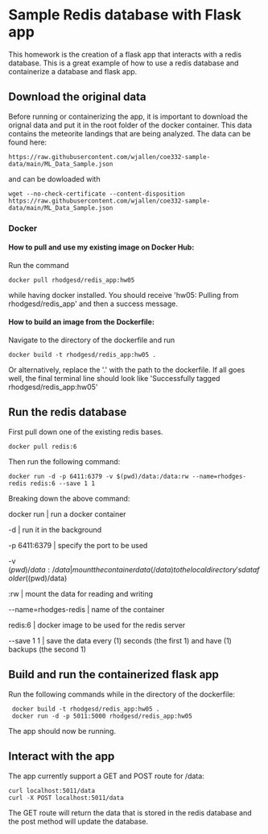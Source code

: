 # Sample Redis database with Flask app
This homework is the creation of a flask app that interacts with a redis database. This is a great example of how to use a redis database and containerize a database and flask app.

## Download the original data
Before running or containerizing the app, it is important to download the orignal data and put it in the root folder of the docker container. This data contains the meteorite landings that are being analyzed. The data can be found here:
```
https://raw.githubusercontent.com/wjallen/coe332-sample-data/main/ML_Data_Sample.json
```
and can be dowloaded with 
```
wget --no-check-certificate --content-disposition https://raw.githubusercontent.com/wjallen/coe332-sample-data/main/ML_Data_Sample.json
```
 ### Docker
#### How to pull and use my existing image on Docker Hub:
Run the command 
```
docker pull rhodgesd/redis_app:hw05
```
while having docker installed. You should receive 'hw05: Pulling from rhodgesd/redis_app' and then a success message.
#### How to build an image from the Dockerfile:
Navigate to the directory of the dockerfile and run
```
docker build -t rhodgesd/redis_app:hw05 .
```
Or alternatively, replace the '.' with the path to the dockerfile. If all goes well, the final terminal line should look like 
'Successfully tagged rhodgesd/redis_app:hw05'

## Run the redis database
First pull down one of the existing redis bases. 
```
docker pull redis:6
```
Then run the following command:
```
docker run -d -p 6411:6379 -v $(pwd)/data:/data:rw --name=rhodges-redis redis:6 --save 1 1
```
Breaking down the above command:

docker run | run a docker container

-d | run it in the background

-p 6411:6379 | specify the port to be used

-v $(pwd)/data:/data | mount the container data (/data) to the local directory's data folder ($(pwd)/data)

:rw | mount the data for reading and writing

--name=rhodges-redis | name of the container

redis:6 | docker image to be used for the redis server

--save 1 1 | save the data every (1) seconds (the first 1) and have (1) backups (the second 1)

## Build and run the containerized flask app
Run the following commands while in the directory of the dockerfile:
```
 docker build -t rhodgesd/redis_app:hw05 .
 docker run -d -p 5011:5000 rhodgesd/redis_app:hw05
 ```
The app should now be running.
## Interact with the app
The app currently support a GET and POST route for /data:
```
curl localhost:5011/data
curl -X POST localhost:5011/data
```
The GET route will return the data that is stored in the redis database and the post method will update the database.
